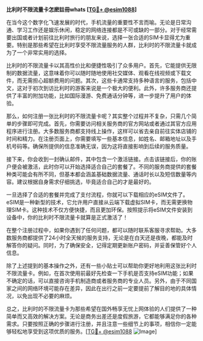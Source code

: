 **比利时不限流量卡怎麽註冊whats [[TG💪+ @esim1088](https://t.me/s/esim1088)]**

在当今这个数字化飞速发展的时代，手机流量的重要性不言而喻。无论是日常沟通、学习工作还是娱乐休闲，稳定的网络连接都是不可或缺的一部分。对于经常需要出国或者计划前往比利时旅行的朋友来说，选择一张合适的SIM卡显得尤为重要。特别是那些希望在比利时享受不限流量服务的人群，比利时的不限流量卡就成为了一个非常实用的选择。

比利时的不限流量卡以其高性价比和便捷性吸引了众多用户。首先，它能提供无限制的数据流量，这意味着你可以随时随地使用社交媒体、观看在线视频或下载文件，而无需担心超额费用的问题。其次，这些卡通常支持多种语言的服务，包括中文，这对于初次到访比利时的游客来说是一个极大的便利。此外，许多服务商还提供了丰富的附加功能，比如国际漫游、免费通话分钟等，进一步提升了用户的体验。

那么，如何注册一张比利时的不限流量卡呢？其实整个过程并不复杂，只需几个简单的步骤即可完成。首先，你需要访问相关服务商的官方网站或者通过其官方应用程序进行注册。大多数服务商都支持线上操作，这样可以省去亲自前往实体店铺的时间和精力。在注册页面上，你需要填写一些基本信息，如姓名、邮箱地址以及手机号码等。确保所提供的信息准确无误，因为这将直接影响到后续的服务质量。

接下来，你会收到一封确认邮件，其中包含一个激活链接。点击该链接后，你的账户便会被激活，此时你可以开始选择适合自己的套餐了。不同的服务商提供的套餐种类可能会有所不同，但基本都会涵盖基础数据流量、通话时长以及短信数量等内容。建议根据自身需求仔细挑选，毕竟适合自己的才是最好的。

一旦选择了合适的套餐并完成了支付流程，你就可以下载相应的eSIM文件了。eSIM是一种新型的技术，它允许用户直接从云端下载虚拟SIM卡，而无需更换物理SIM卡。这种技术不仅方便快捷，而且更加环保。按照提示将eSIM文件安装到设备中，你的比利时不限流量卡就算是正式激活了！

在整个注册过程中，如果你遇到了任何问题，都可以随时联系客服寻求帮助。大多数服务商都提供了24小时全天候的服务支持，无论是在白天还是夜晚，都能及时解答你的疑问。同时，为了确保安全，记得定期更新账户密码，并妥善保管好个人信息。

除了上述提到的基本操作之外，还有一些小贴士可以帮助你更好地利用这张比利时不限流量卡。例如，在首次使用前最好先检查一下手机是否支持eSIM功能；如果不确定的话，可以直接咨询手机制造商或者服务商的专业人员。另外，由于不同国家之间的网络环境可能存在差异，因此在出行之前一定要提前了解目的地的具体情况，以免出现不必要的麻烦。

总之，比利时的不限流量卡为那些希望在国外畅享无忧上网体验的人们提供了一种简单而又高效的解决方案。无论是商务出差还是度假旅游，它都能够满足你的各种需求。只要按照正确的步骤进行注册，并且注意一些细节上的事项，相信你一定能够轻松地享受到这项优质的服务。[[TG💪+ @esim1088](https://t.me/s/esim1088) ![Image](https://i.postimg.cc/4NQfJmqS/Snipaste-2025-05-13-00-14-12.png)]